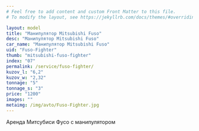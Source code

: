 ```yaml
---
# Feel free to add content and custom Front Matter to this file.
# To modify the layout, see https://jekyllrb.com/docs/themes/#overriding-theme-defaults

layout: model
title: "Манипулятор Mitsubishi Fuso"
desc: "Манипулятор Mitsubishi Fuso"
car_name: "Манипулятор Mitsubishi Fuso"
uid: "Fuso-Fighter"
thumb: "mitsubishi-fuso-fighter"
index: "07"
permalink: /service/fuso-fighter/
kuzov_l: "6,2"
kuzov_w: "2,32"
tonnage: "5"
tonnage_s: "3"
price: "1200"
images: ""
metaimg: /img/avto/Fuso-Fighter.jpg
---
```


Аренда Митсубиси Фусо с манипулятором  